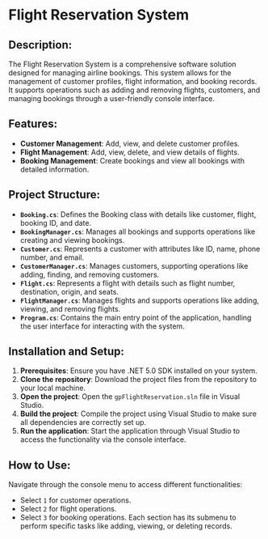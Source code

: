 # Flight Reservation System

## Description:
The Flight Reservation System is a comprehensive software solution designed for managing airline bookings. This system allows for the management of customer profiles, flight information, and booking records. It supports operations such as adding and removing flights, customers, and managing bookings through a user-friendly console interface.

## Features:
- **Customer Management**: Add, view, and delete customer profiles.
- **Flight Management**: Add, view, delete, and view details of flights.
- **Booking Management**: Create bookings and view all bookings with detailed information.

## Project Structure:
- **`Booking.cs`**: Defines the Booking class with details like customer, flight, booking ID, and date.
- **`BookingManager.cs`**: Manages all bookings and supports operations like creating and viewing bookings.
- **`Customer.cs`**: Represents a customer with attributes like ID, name, phone number, and email.
- **`CustomerManager.cs`**: Manages customers, supporting operations like adding, finding, and removing customers.
- **`Flight.cs`**: Represents a flight with details such as flight number, destination, origin, and seats.
- **`FlightManager.cs`**: Manages flights and supports operations like adding, viewing, and removing flights.
- **`Program.cs`**: Contains the main entry point of the application, handling the user interface for interacting with the system.

## Installation and Setup:
1. **Prerequisites**: Ensure you have .NET 5.0 SDK installed on your system.
2. **Clone the repository**: Download the project files from the repository to your local machine.
3. **Open the project**: Open the `gpFlightReservation.sln` file in Visual Studio.
4. **Build the project**: Compile the project using Visual Studio to make sure all dependencies are correctly set up.
5. **Run the application**: Start the application through Visual Studio to access the functionality via the console interface.

## How to Use:
Navigate through the console menu to access different functionalities:

- Select `1` for customer operations.
- Select `2` for flight operations.
- Select `3` for booking operations.
Each section has its submenu to perform specific tasks like adding, viewing, or deleting records.
